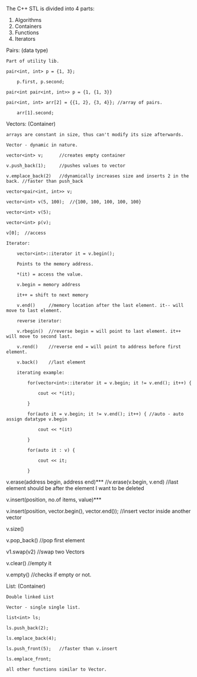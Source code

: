 The C++ STL is divided into 4 parts:
1. Algorithms
2. Containers
3. Functions
4. Iterators

Pairs: (data type)

    Part of utility lib.

    pair<int, int> p = {1, 3};

        p.first, p.second;

    pair<int pair<int, int>> p = {1, {1, 3}}

    pair<int, int> arr[2] = {{1, 2}, {3, 4}}; //array of pairs.

        arr[1].second;

Vectors: (Container)

    arrays are constant in size, thus can't modify its size afterwards.

    Vector - dynamic in nature.

    vector<int> v;      //creates empty container

    v.push_back(1);     //pushes values to vector

    v.emplace_back(2)   //dynamically increases size and inserts 2 in the back. //faster than push_back

    vector<pair<int, int>> v;

    vector<int> v(5, 100);  //{100, 100, 100, 100, 100}

    vector<int> v(5);

    vector<int> p(v);

    v[0];  //access

    Iterator:

        vector<int>::iterator it = v.begin();

        Points to the memory address.

        *(it) = access the value.

        v.begin = memory address

        it++ = shift to next memory

        v.end()     //memory location after the last element. it-- will move to last element.

        reverse iterator:

        v.rbegin()  //reverse begin = will point to last element. it++ will move to second last.

        v.rend()    //reverse end = will point to address before first element.

        v.back()    //last element

        iterating example:

            for(vector<int>::iterator it = v.begin; it != v.end(); it++) {

                cout << *(it);

            }

            for(auto it = v.begin; it != v.end(); it++) { //auto - auto assign datatype v.begin

                cout << *(it)

            }

            for(auto it : v) {

                cout << it;

            }

v.erase(address begin, address end)***    //v.erase(v.begin, v.end) //last element should be after the element I want to be deleted

v.insert(position, no.of items, value)***

v.insert(position, vector.begin(), vector.end());  //insert vector inside another vector

v.size()

v.pop_back()    //pop first element

v1.swap(v2)     //swap two Vectors

v.clear()       //empty it

v.empty()       //checks if empty or not.

List: (Container)

    Double linked List

    Vector - single single list.

    list<int> ls;

    ls.push_back(2);

    ls.emplace_back(4);

    ls.push_front(5);   //faster than v.insert

    ls.emplace_front;

    all other functions similar to Vector.
    